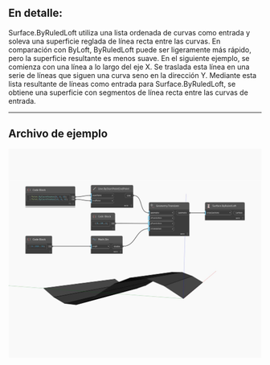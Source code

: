 ## En detalle:
Surface.ByRuledLoft utiliza una lista ordenada de curvas como entrada y soleva una superficie reglada de línea recta entre las curvas. En comparación con ByLoft, ByRuledLoft puede ser ligeramente más rápido, pero la superficie resultante es menos suave. En el siguiente ejemplo, se comienza con una línea a lo largo del eje X. Se traslada esta línea en una serie de líneas que siguen una curva seno en la dirección Y. Mediante esta lista resultante de líneas como entrada para Surface.ByRuledLoft, se obtiene una superficie con segmentos de línea recta entre las curvas de entrada.
___
## Archivo de ejemplo

![ByRuledLoft](./Autodesk.DesignScript.Geometry.Surface.ByRuledLoft_img.jpg)

